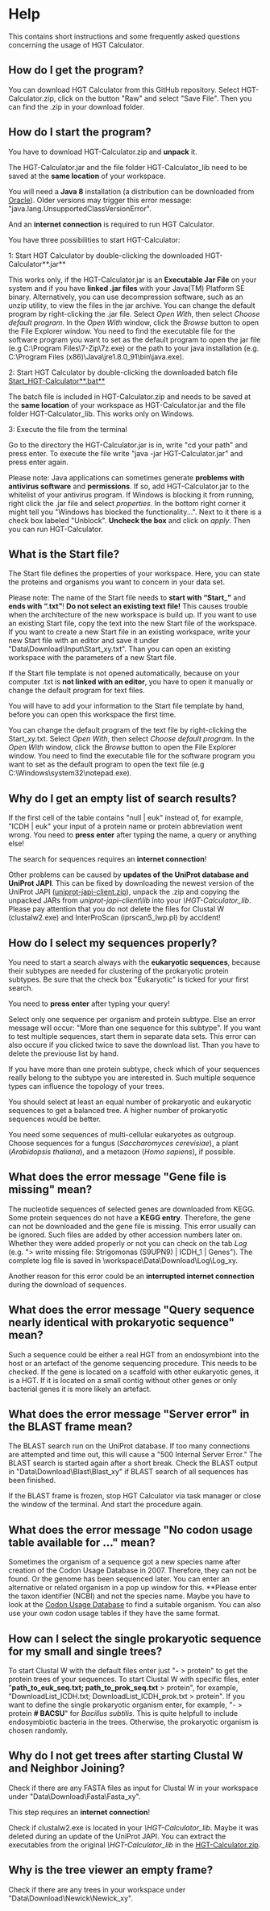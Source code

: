 Help
====

This contains short instructions and some frequently asked questions concerning the usage of HGT Calculator.

How do I get the program?
-------------------------

You can download HGT Calculator from this GitHub repository. Select HGT-Calculator.zip, click on the button "Raw" and select "Save File". Then you can find the .zip in your download folder.


How do I start the program?
---------------------------

You have to download HGT-Calculator.zip and **unpack** it.

The HGT-Calculator.jar and the file folder HGT-Calculator_lib need to be saved at the **same location** of your workspace.

You will need a **Java 8** installation (a distribution can be downloaded from [Oracle][java]). Older versions may trigger
this error message: "java.lang.UnsupportedClassVersionError".

And an **internet connection** is required to run HGT Calculator.

You have three possibilities to start HGT-Calculator:

1: Start HGT Calculator by double-clicking the downloaded HGT-Calculator**.jar**

This works only, if the HGT-Calculator.jar is an **Executable Jar File** on your system and if you have **linked .jar files**
with your Java(TM) Platform SE binary. Alternatively, you can use decompression software, such as an unzip utility, to view
the files in the jar archive. You can change the default program by right-clicking the .jar file. Select _Open With_, then
select _Choose default program_. In the _Open With_ window, click the _Browse_ button to open the File Explorer window. You
need to find the executable file for the software program you want to set as the default program to open the jar file (e.g
C:\Program Files\7-Zip\7z.exe) or the path to your java installation (e.g. C:\Program Files (x86)\Java\jre1.8.0_91\bin\java.exe).

2: Start HGT Calculator by double-clicking the downloaded batch file [Start_HGT-Calculator**.bat**][bat]

The batch file is included in HGT-Calculator.zip and needs to be saved at the **same location** of your workspace as HGT-Calculator.jar and the file folder HGT-Calculator_lib.
This works only on Windows.

3: Execute the file from the terminal

Go to the directory the HGT-Calculator.jar is in, write "cd your path" and press enter.
To execute the file write "java -jar HGT-Calculator.jar" and press enter again.

Please note: Java applications can sometimes generate **problems with antivirus software** and **permissions**. If so, add
HGT-Calculator.jar to the whitelist of your antivirus program. If Windows is blocking it from running, right click the .jar
file and select  _properties_. In the bottom right corner it might tell you "Windows has blocked the functionality...". Next
to it there is a check box labeled "Unblock". **Uncheck the box** and click on _apply_. Then you can run HGT-Calculator.


What is the Start file?
-----------------------

The Start file defines the properties of your workspace. Here, you can state the proteins and organisms you want to concern in
your data set.

Please note: The name of the Start file needs to **start with “Start_”** and **ends with “.txt”**! **Do not select an existing
text file!** This causes trouble when the architecture of the new workspace is build up. If you want to use an existing Start
file, copy the text into the new Start file of the workspace. If you want to create a new Start file in an existing workspace,
write your new Start file with an editor and save it under "Data\Download\Input\Start_xy.txt". Than you can open an existing 
workspace with the parameters of a new Start file.

If the Start file template is not opened automatically, because
on your computer .txt is **not linked with an editor**, you have to open it manually or change the default program for text
files.

You will have to add your information to the Start file template by hand, before you can open this workspace the first time. 

You can change the default program of the text file by right-clicking the Start_xy.txt. Select _Open With_, then
select _Choose default program_. In the _Open With_ window, click the _Browse_ button to open the File Explorer window. You
need to find the executable file for the software program you want to set as the default program to open the text file (e.g
C:\Windows\system32\notepad.exe).


Why do I get an empty list of search results?
---------------------------------------------

If the first cell of the table contains "null | euk" instead of, for example, "ICDH | euk" your input of a protein name or
protein abbreviation went wrong. You need to **press enter** after typing the name, a query or anything else!

The search for sequences requires an **internet connection**!

Other problems can be caused by **updates of the UniProt database and UniProt JAPI**. This can be fixed by downloading the
newest version of the UniProt JAPI ([uniprot-japi-client.zip][japi]), unpack the .zip and copying the unpacked JARs from
_uniprot-japi-client\lib_ into your _\HGT-Calculator_lib_. Please pay attention that you do not delete the files for Clustal W 
(clustalw2.exe) and InterProScan (iprscan5_lwp.pl) by accident!


How do I select my sequences properly?
--------------------------------------

You need to start a search always with the **eukaryotic sequences**, because their subtypes are needed for clustering of the prokaryotic protein subtypes. Be sure that the check box "Eukaryotic" is ticked for your first search.

You need to **press enter** after typing your query!

Select only one sequence per organism and protein subtype. Else an error message will occur: "More than one sequence for this subtype". If you want to test multiple sequences, start them in separate data sets. This error can also occure if you clicked twice to save the download list. Than you have to delete the previouse list by hand.

If you have more than one protein subtype, check which of your sequences really belong to the subtype you are interested in. Such multiple sequence types can influence the topology of your trees.

You should select at least an equal number of prokaryotic and eukaryotic sequences to get a balanced tree. A higher number of prokaryotic sequences would be better.

You need some sequences of multi-cellular eukaryotes as outgroup. Choose sequences for a fungus (_Saccharomyces cerevisiae_), a plant (_Arabidopsis thaliana_), and a metazoon (_Homo sapiens_), if possible.


What does the error message "Gene file is missing" mean?
--------------------------------------------------------

The nucleotide sequences of selected genes are downloaded from KEGG. Some protein sequences do not have a **KEGG entry**. Therefore, 
the gene can not be downloaded and the gene file is missing. This error usually can be ignored. Such files are added by other
accession numbers later on. Whether they were added properly or not you can check on the tab _Log_
(e.g. "> write missing file: Strigomonas (S9UPN9) | ICDH_1 | Genes"). The complete log file is saved in \workspace\Data\Download\Log\Log_xy.

Another reason for this error could be an **interrupted internet connection** during the download of sequences.

What does the error message "Query sequence nearly identical with prokaryotic sequence" mean?
---------------------------------------------------------------------------------------------

Such a sequence could be either a real HGT from an endosymbiont into the host or an artefact of the genome sequencing procedure. This needs to be checked. If the gene is located on a scaffold with other eukaryotic genes, it is a HGT. If it is located on a small contig without other genes or only bacterial genes it is more likely an artefact.


What does the error message "Server error" in the BLAST frame mean?
-------------------------------------------------------------------

The BLAST search run on the UniProt database. If too many connections are attempted and time out, this will cause a "500 Internal Server Error." The BLAST search is started again after a short break. Check the BLAST output in "Data\Download\Blast\Blast_xy" if BLAST search of all sequences has been finished.

If the BLAST frame is frozen, stop HGT Calculator via task manager or close the window of the terminal. And start the procedure again.


What does the error message "No codon usage table available for ..." mean?
--------------------------------------------------------------------------

Sometimes the organism of a sequence got a new species name after creation of the Codon Usage Database in 2007. Therefore, they can not be found. Or the genome has been sequenced later. You can enter an alternative or related organism in a pop up window for this. **Please enter the taxon identifier (NCBI) and not the species name. Maybe you have to look at the [Codon Usage Database][cut] to find a suitable organism. You can also use your own codon usage tables if they have the same format.

How can I select the single prokaryotic sequence for my small and single trees?
-------------------------------------------------------------------------------

To start Clustal W with the default files enter just "**-** > protein" to get the protein trees of your sequences. To start Clustal W with specific files, enter "**path_to_euk_seq.txt; path_to_prok_seq.txt** > protein", for example, "DownloadList_ICDH.txt; DownloadList_ICDH_prok.txt > protein".
If you want to define the single prokaryotic organism enter, for example, "- > protein **# BACSU**" for _Bacillus subtilis_. This is quite helpfull to include endosymbiotic bacteria in the trees. Otherwise, the prokaryotic organism is chosen randomly.


Why do I not get trees after starting Clustal W and Neighbor Joining?
---------------------------------------------------------------------

Check if there are any FASTA files as input for Clustal W in your workspace under "Data\Download\Fasta\Fasta_xy".

This step requires an **internet connection**!

Check if clustalw2.exe is located in your _\HGT-Calculator_lib_. Maybe it was deleted during an update of the UniProt JAPI.
You can extract the executables from the original _\HGT-Calculator_lib_ in the [HGT-Calculator.zip][zip].


Why is the tree viewer an empty frame?
--------------------------------------

Check if there are any trees in your workspace under "Data\Download\Newick\Newick_xy".



[java]: https://java.com/de/download/
[bat]: https://github.com/SabrinaEllenberger/HGT-Calculator/blob/master/Start_HGT-Calculator.bat
[japi]: http://www.ebi.ac.uk/uniprot/japi/
[zip]: https://github.com/SabrinaEllenberger/HGT-Calculator/blob/master/HGT-Calculator.zip
[cut]: http://www.kazusa.or.jp/codon/

